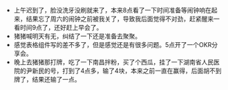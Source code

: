 + 上午迟到了，脸没洗牙没刷就来了，本来8点看了一下时间准备等闹钟响在起来，结果忘了周六的闹钟之前被我关了，导致我后面觉得不对劲，赶紧醒来一看时间9点了，还好赶上早会了。
+ 猪猪喊明天有无，纠结了一下还是准备去聚聚。
+ 感觉表格组件写的差不多了，但是感觉还是有很多问题。5点开了一个OKR分享会。
+ 晚上去猪猪那打牌，吃了一下南昌拌粉，买了个西瓜，挂了一下湖南省人民医院的尹新民的号，打到了4点多，输了4块，本来之前一直在赢得，后面胡不到牌了，结果还输了一点。